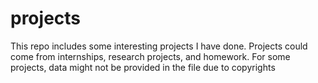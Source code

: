 # projects
This repo includes some interesting projects I have done. Projects could come from internships, research projects, and homework. 
For some projects, data might not be provided in the file due to copyrights
